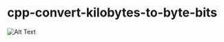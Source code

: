 # cpp-convert-kilobytes-to-byte-bits

![Alt Text](https://cdn.discordapp.com/attachments/1169919971275571310/1172274729449697330/image.png?ex=655fb8eb&is=654d43eb&hm=22773043a0e19b1d8e5f15d2773338d356fb7e198a574d739a034efeff7f6611&)
